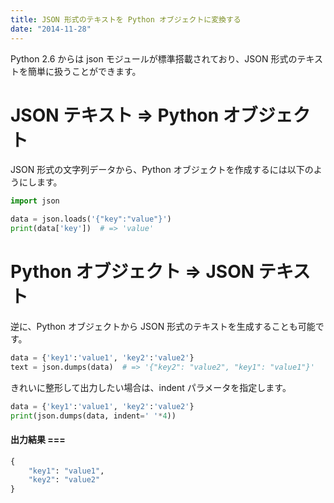 ```yaml
---
title: JSON 形式のテキストを Python オブジェクトに変換する
date: "2014-11-28"
---
```


Python 2.6 からは json モジュールが標準搭載されており、JSON 形式のテキストを簡単に扱うことができます。


JSON テキスト => Python オブジェクト
====

JSON 形式の文字列データから、Python オブジェクトを作成するには以下のようにします。

```python
import json

data = json.loads('{"key":"value"}')
print(data['key'])  # => 'value'
```


Python オブジェクト => JSON テキスト
====

逆に、Python オブジェクトから JSON 形式のテキストを生成することも可能です。

```python
data = {'key1':'value1', 'key2':'value2'}
text = json.dumps(data)  # => '{"key2": "value2", "key1": "value1"}'
```

きれいに整形して出力したい場合は、indent パラメータを指定します。

```python
data = {'key1':'value1', 'key2':'value2'}
print(json.dumps(data, indent=' '*4))
```

#### 出力結果 ===
```python
{
    "key1": "value1",
    "key2": "value2"
}
```

